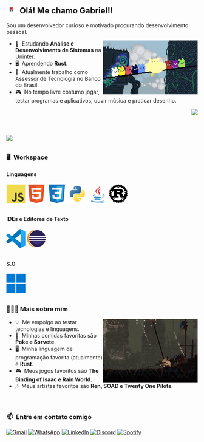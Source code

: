 ﻿## <img src="assets/among_us_dance.gif" width="25"> &nbsp;Olá! Me chamo Gabriel!!

Sou um desenvolvedor curioso e motivado procurando desenvolvimento pessoal.

<img src="assets/slugcats.gif" alt="side Image" align="right" width="250" />

- 📖 &nbsp;Estudando **Análise e Desenvolvimento de Sistemas** na Uninter.
- 🖥️ &nbsp;Aprendendo **Rust**.
- 🔭 &nbsp;Atualmente trabalho como Assessor de Tecnologia no Banco do Brasil.
- 🎮 &nbsp;No tempo livre costumo jogar, testar programas e aplicativos, ouvir música e praticar desenho.

<img src="https://github-readme-stats.vercel.app/api/top-langs/?username=suprahit&size_weight=0.5&count_weight=0.5" height="200" align="right">

<br>
<br>
<br>
<br>

<img src="https://komarev.com/ghpvc/?username=suprahit&color=701111&style=flat-square&label=Profile+Views" height="25">

##

### 🖥️ &nbsp;Workspace

#### Linguagens

<a href="https://developer.mozilla.org/pt-BR/docs/Web/JavaScript"><img src="https://raw.githubusercontent.com/devicons/devicon/master/icons/javascript/javascript-original.svg" height="50"></a>
<a href="https://developer.mozilla.org/pt-BR/docs/Web/HTML"><img src="https://raw.githubusercontent.com/devicons/devicon/master/icons/html5/html5-original.svg" height="50"></a>
<a href="https://developer.mozilla.org/pt-BR/docs/Web/CSS"><img src="https://raw.githubusercontent.com/devicons/devicon/master/icons/css3/css3-original.svg" height="50"></a>
<a href="https://www.python.org/"><img src="https://raw.githubusercontent.com/devicons/devicon/master/icons/python/python-original.svg" height="50"></a>
<a href="https://www.java.com/"><img src="https://raw.githubusercontent.com/devicons/devicon/master/icons/java/java-original.svg" height="50"></a>
<a href="https://www.rust-lang.org/"><img src="https://raw.githubusercontent.com/devicons/devicon/master/icons/rust/rust-original.svg" height="50"></a>

##

#### IDEs e Editores de Texto

<a href="https://code.visualstudio.com/"><img src="https://raw.githubusercontent.com/devicons/devicon/master/icons/vscode/vscode-original.svg" height="50"></a>
<a href="https://www.eclipse.org/"><img src="https://raw.githubusercontent.com/devicons/devicon/master/icons/eclipse/eclipse-original.svg" height="50"></a>

##

#### S.O

<a href="https://www.microsoft.com/pt-br/software-download/windows11"><img src="https://raw.githubusercontent.com/devicons/devicon/master/icons/windows11/windows11-original.svg" height="50"></a>

##

### 👨🏽‍💻&nbsp;Mais sobre mim

<img src="assets/rain_world.gif" alt="side Image" align="right" width="250" />

- 💡 &nbsp;Me empolgo ao testar tecnologias e linguagens.
- 🍜 &nbsp;Minhas comidas favoritas são **Poke e Sorvete**.
- 🖥️ &nbsp;Minha linguagem de programação favorita (atualmente) é **Rust**.
- 🎮 &nbsp;Meus jogos favoritos são **The Binding of Isaac e Rain World**.
- 🎶 &nbsp;Meus artistas favoritos são **Ren, SOAD e Twenty One Pilots**. 

<br>

##

### 📫 &nbsp;Entre em contato comigo

[![Gmail](https://img.shields.io/badge/Gmail-D14836?style=for-the-badge&logo=gmail&logoColor=white)](mailto:gabrielnogueirar54@gmail.com)
[![WhatsApp](https://img.shields.io/badge/WhatsApp-25D366?style=for-the-badge&logo=whatsapp&logoColor=white)](https://wa.me/5511951965867)
[![LinkedIn](https://img.shields.io/badge/linkedin-%230077B5.svg?style=for-the-badge&logo=linkedin&logoColor=white)](https://www.linkedin.com/in/gabriel-nogueira-ribeiro-256a51206/)
[![Discord](https://img.shields.io/badge/Discord-%235865F2.svg?style=for-the-badge&logo=discord&logoColor=white)](https://discordapp.com/users/suprahit)
[![Spotify](https://img.shields.io/badge/Spotify-1ED760?style=for-the-badge&logo=spotify&logoColor=white)](https://open.spotify.com/user/zbeaterpvp)
